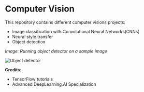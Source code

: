 
# Computer Vision

This repository contains different computer visions projects: 

* Image classification with Convolutional Neural Networks(CNNs)
* Neural style transfer
* Object detection


*Image: Running object detector on a sample image*

![Object detector](https://github.com/Nyandwi/tf_vision/blob/main/object%20detector.png)


**Credits**:

* TensorFlow tutorials
* Advanced DeepLearning.AI Specialization
